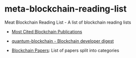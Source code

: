 # meta-blockchain-reading-list
Meat Blockchain Reading List - A list of blockchain reading lists

* [Most Cited Blockchain Publications](https://blockchainlibrary.org/2017/10/most-cited-blockchain-publications)

* [quantum-blockchain - Blockchain developer digest](https://github.com/metaphorical/quantum-blockchain/blob/master/documentation/blockchain-digest.md)

* [Blockchain Papers](https://github.com/decrypto-org/blockchain-papers): List of papers split into categories
